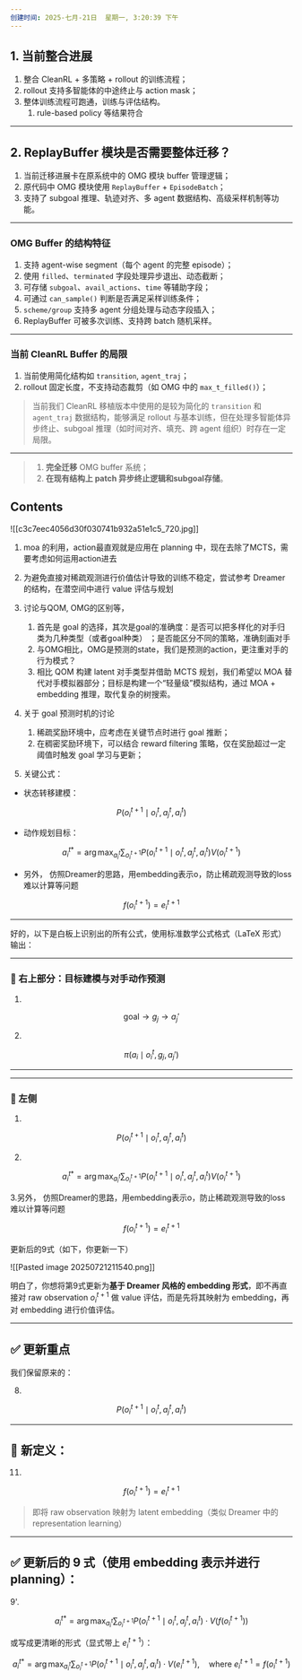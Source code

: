 ```yaml
---
创建时间: 2025-七月-21日  星期一, 3:20:39 下午
---
```


## 1. 当前整合进展

1. 整合 CleanRL + 多策略  +  rollout 的训练流程；
2.  rollout 支持多智能体的中途终止与 action mask；
3. 整体训练流程可跑通，训练与评估结构。
	1. rule-based policy 等结果符合

---

## 2. ReplayBuffer 模块是否需要整体迁移？

1. 当前迁移进展卡在原系统中的 OMG 模块 buffer 管理逻辑；
2. 原代码中 OMG 模块使用 `ReplayBuffer` + `EpisodeBatch`；
3. 支持了 subgoal 推理、轨迹对齐、多 agent 数据结构、高级采样机制等功能。

---

### OMG Buffer 的结构特征

1. 支持 agent-wise segment（每个 agent 的完整 episode）；
2. 使用 `filled`、`terminated` 字段处理异步退出、动态截断；
3. 可存储 `subgoal`、`avail_actions`、`time` 等辅助字段；
4. 可通过 `can_sample()` 判断是否满足采样训练条件；
5. `scheme/group` 支持多 agent 分组处理与动态字段插入；
6. ReplayBuffer 可被多次训练、支持跨 batch 随机采样。


---

### 当前 CleanRL Buffer 的局限

1. 当前使用简化结构如 `transition`, `agent_traj`；
2. rollout 固定长度，不支持动态裁剪（如 OMG 中的 `max_t_filled()`）；

> 当前我们 CleanRL 移植版本中使用的是较为简化的 `transition` 和 `agent_traj` 数据结构，能够满足 rollout 与基本训练，但在处理多智能体异步终止、subgoal 推理（如时间对齐、填充、跨 agent 组织）时存在一定局限。

---


> 1. **完全迁移** OMG buffer 系统；
> 2. **在现有结构上 patch 异步终止逻辑和subgoal存储**。





## Contents
![[c3c7eec4056d30f030741b932a51e1c5_720.jpg]]

1. moa 的利用，action最直观就是应用在 planning 中，现在去除了MCTS，需要考虑如何运用action进去
2. 为避免直接对稀疏观测进行价值估计导致的训练不稳定，尝试参考 Dreamer 的结构，在潜空间中进行 value 评估与规划
3. 讨论与QOM, OMG的区别等，
	1. 首先是 goal 的选择，其次是goal的准确度：是否可以把多样化的对手归类为几种类型（或者goal种类） ；是否能区分不同的策略，准确刻画对手
	2. 与OMG相比，OMG是预测的state，我们是预测的action，更注重对手的行为模式？
	3. 相比 QOM 构建 latent 对手类型并借助 MCTS 规划，我们希望以 MOA 替代对手模拟器部分；目标是构建一个“轻量级”模拟结构，通过 MOA + embedding 推理，取代复杂的树搜索。

4. 关于 goal 预测时机的讨论
	1. 稀疏奖励环境中，应考虑在关键节点时进行 goal 推断；
	2. 在稠密奖励环境下，可以结合 reward filtering 策略，仅在奖励超过一定阈值时触发 goal 学习与更新；
5. 关键公式：

- 状态转移建模：

$$
P(o_i^{t+1} \mid o_i^t, a_j^t, a_i^t)
$$

- 动作规划目标：

$$
a_i^{t*} = \arg\max_{a_{i}^{t}} \sum_{o_i^{t+1}} P(o_i^{t+1} \mid o_i^t, a_j^t, a_i^t)V(o_{i}^{t+1})
$$



- 另外， 仿照Dreamer的思路，用embedding表示o，防止稀疏观测导致的loss难以计算等问题

$$
f(o_{i}^{t+1}) = e_{i}^{t+1}
$$



---




好的，以下是白板上识别出的所有公式，使用标准数学公式格式（LaTeX 形式）输出：

---

### 🧩 右上部分：目标建模与对手动作预测

1.

$$
\text{goal} \rightarrow g_{j} \rightarrow a_j'
$$

2.

$$
\pi(a_i \mid o_i^t, g_{j},a_{j}')
$$


---

---

### 🧩 左侧

1.

$$
P(o_i^{t+1} \mid o_i^t, a_j^t, a_i^t)
$$

2.

$$
a_i^{t*} = \arg\max_{a_{i}^{t}} \sum_{o_i^{t+1}} P(o_i^{t+1} \mid o_i^t, a_j^t, a_i^t)V(o_{i}^{t+1})
$$



3.另外， 仿照Dreamer的思路，用embedding表示o，防止稀疏观测导致的loss难以计算等问题

$$
f(o_{i}^{t+1}) = e_{i}^{t+1}
$$




更新后的9式（如下，你更新一下）


![[Pasted image 20250721211540.png]]




明白了，你想将第9式更新为**基于 Dreamer 风格的 embedding 形式**，即不再直接对 raw observation $o_i^{t+1}$ 做 value 评估，而是先将其映射为 embedding，再对 embedding 进行价值评估。

---

## ✅ 更新重点

我们保留原来的：

8.

$$
P(o_i^{t+1} \mid o_i^t, a_j^t, a_i^t)
$$

---

## 🔄 新定义：

11.

$$
f(o_i^{t+1}) = e_i^{t+1}
$$

> 即将 raw observation 映射为 latent embedding（类似 Dreamer 中的 representation learning）

---

## ✅ 更新后的 9 式（使用 embedding 表示并进行 planning）：

9'.

$$
a_i^{t*} = \arg\max_{a_i^t} \sum_{o_i^{t+1}} P(o_i^{t+1} \mid o_i^t, a_j^t, a_i^t) \cdot V(f(o_i^{t+1}))
$$

或写成更清晰的形式（显式带上 $e_i^{t+1}$）：

$$
a_i^{t*} = \arg\max_{a_i^t} \sum_{o_i^{t+1}} P(o_i^{t+1} \mid o_i^t, a_j^t, a_i^t) \cdot V(e_i^{t+1}), \quad \text{where } e_i^{t+1} = f(o_i^{t+1})
$$

